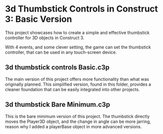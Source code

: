 # 3d Thumbstick Controls in Construct 3: Basic Version

This project showcases how to create a simple and effective thumbstick controller for 3D objects in Construct 3.

With 4 events, and some clever setting, the game can set the thumbstick controller, that can be used in any touch-screen device.

## 3d thumbstick controls Basic.c3p

The main version of this project offers more functionality than what was originally planned. This simplified version, found in this folder, provides a cleaner foundation that can be easily integrated into other projects.

## 3d thumbstick Bare Minimum.c3p

This is the bare minimum version of this project. The thumbstick directly moves the Player3D object, and the change in angle can be more jarring, reason why I added a playerBase object in more advanced versions.